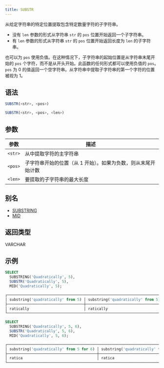 ```yaml
---
title: SUBSTR
---
```


从给定字符串的特定位置提取包含特定数量字符的子字符串。

- 没有 `len` 参数的形式从字符串 `str` 的 `pos` 位置开始返回一个子字符串。
- 有 `len` 参数的形式从字符串 `str` 的 `pos` 位置开始返回长度为 `len` 的子字符串。

也可以为 `pos` 使用负值。在这种情况下，子字符串的起始位置是从字符串末尾开始的 `pos` 个字符，而不是从开头开始。此函数的任何形式都可以使用负值的 `pos`。`pos` 为 0 的值返回一个空字符串。从字符串中提取子字符串的第一个字符的位置被视为 1。

## 语法

```sql
SUBSTR(<str>, <pos>)

SUBSTR(<str>, <pos>, <len>)
```

## 参数

| 参数      | 描述                                                                 |
|-----------|--------------------------------------------------------------------|
| `<str>`   | 从中提取字符的主字符串                                               |
| `<pos>`   | 子字符串开始的位置（从 1 开始）。如果为负数，则从末尾开始计数         |
| `<len>`   | 要提取的子字符串的最大长度                                             |

## 别名

- [SUBSTRING](substring.md)
- [MID](mid.md)

## 返回类型

VARCHAR

## 示例

```sql
SELECT
  SUBSTRING('Quadratically', 5),
  SUBSTR('Quadratically', 5),
  MID('Quadratically', 5);

┌─────────────────────────────────────────────────────────────────────────────────────────────────┐
│ substring('quadratically' from 5) │ substring('quadratically' from 5) │ mid('quadratically', 5) │
├───────────────────────────────────┼───────────────────────────────────┼─────────────────────────┤
│ ratically                         │ ratically                         │ ratically               │
└─────────────────────────────────────────────────────────────────────────────────────────────────┘

SELECT
  SUBSTRING('Quadratically', 5, 6),
  SUBSTR('Quadratically', 5, 6),
  MID('Quadratically', 5, 6);

┌────────────────────────────────────────────────────────────────────────────────────────────────────────────────┐
│ substring('quadratically' from 5 for 6) │ substring('quadratically' from 5 for 6) │ mid('quadratically', 5, 6) │
├─────────────────────────────────────────┼─────────────────────────────────────────┼────────────────────────────┤
│ ratica                                  │ ratica                                  │ ratica                     │
└────────────────────────────────────────────────────────────────────────────────────────────────────────────────┘
```